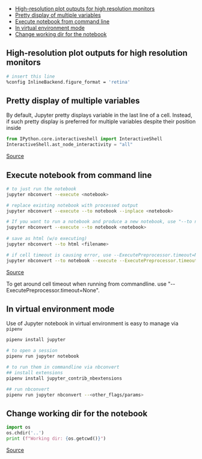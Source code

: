- [High-resolution plot outputs for high resolution monitors](#high-resolution-plot-outputs-for-high-resolution-monitors)
- [Pretty display of multiple variables](#pretty-display-of-multiple-variables)
- [Execute notebook from command line](#execute-notebook-from-command-line)
- [In virtual environment mode](#in-virtual-environment-mode)
- [Change working dir for the notebook](#change-working-dir-for-the-notebook)


## High-resolution plot outputs for high resolution monitors

```sh
# insert this line
%config InlineBackend.figure_format = 'retina'
```


## Pretty display of multiple variables

By default, Jupyter pretty displays variable in the last line of a cell. Instead, if such pretty display is preferred for multiple variables despite their position inside

```py
from IPython.core.interactiveshell import InteractiveShell
InteractiveShell.ast_node_interactivity = "all"
```

[Source](https://www.dataquest.io/blog/jupyter-notebook-tips-tricks-shortcuts/)


## Execute notebook from command line

```sh
# to just run the notebook
jupyter nbconvert --execute <notebook>

# replace existing notebook with processed output
jupyter nbconvert --execute --to notebook --inplace <notebook>

# If you want to run a notebook and produce a new notebook, use "--to notebook"
jupyter nbconvert --execute --to notebook <notebook>
    
# save as html (w/o executing)
jupyter nbconvert --to html <filename>

# if cell timeout is causing error, use --ExecutePreprocessor.timeout=None
jupyter nbconvert --to notebook --execute --ExecutePreprocessor.timeout=None --inplace <filename>     
```

[Source](https://stackoverflow.com/a/35572827/3998252)

To get around cell timeout when running from commandline. use "--ExecutePreprocessor.timeout=None".


## In virtual environment mode

Use of Jupyter notebook in virtual environment is easy to manage via `pipenv`

```sh
pipenv install jupyter

# to open a session
pipenv run jupyter notebook

# to run them in commandline via nbconvert
## install extensions
pipenv install jupyter_contrib_nbextensions

## run nbconvert 
pipenv run jupyter nbconvert --<other_flags/params>
```


## Change working dir for the notebook

```py
import os
os.chdir('..')
print (f"Working dir: {os.getcwd()}")
```

[Source](https://stackoverflow.com/a/35665295/3998252)
